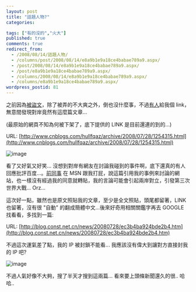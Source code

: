 ```yaml
---
layout: post
title: "話題人物?"
categories:

tags: ["有的沒的","火大"]
published: true
comments: true
redirect_from:
  - /2008/08/14/話題人物/
  - /columns/post/2008/08/14/e8a9b1e9a18ce4babae789a9.aspx/
  - /post/2008/08/14/e8a9b1e9a18ce4babae789a9.aspx/
  - /post/e8a9b1e9a18ce4babae789a9.aspx/
  - /columns/2008/08/14/e8a9b1e9a18ce4babae789a9.aspx/
  - /columns/e8a9b1e9a18ce4babae789a9.aspx/
wordpress_postid: 81
---
```


之前因為[被盜文](http://columns.chicken-house.net/post/e5be88e68ab1e6ad89efbc8ce69cace7ab99e4b88de6ada1e8bf8ee4be86e887aa-e799bee5baa6-(Baiducom)-e79a84e8a8aae5aea2-!!.aspx)，除了被弄的不大爽之外，倒也沒什麼事，不過[有人](http://esserei.chicken-house.net/)給我個 link，無意間發現對岸竟然有這麼篇文章...

(最原始的網頁不知為何被下架了，底下提供的 LINK 是目前還連的到的...)

URL: [http://www.cnblogs.com/hullfqaz/archive/2008/07/28/1254315.html](http://www.cnblogs.com/hullfqaz/archive/2008/07/28/1254315.html)

![image](/wp-content/be-files/WindowsLiveWriter/dc538ed1d5c3_1E4B/image_3.png)

看了又好氣又好笑... 沒想到對岸有網友在討論我碰到的事件啊，底下還真的有人回應批評百度...。[前同事](http://www.wretch.cc/blog/kevinfan0908) 在 MSN 跟我打屁，說這篇引用我的事例來討論的網站，也一樣沒有經過我的同意就轉貼，我的言論可能會引起兩岸對立，引發第三次世界大戰... Orz...

這次好一點，雖然也是原文照貼我的文章，至少是全文照貼，頭尾都留著，LINK 也留著，沒有很 "自動" 的翻成簡體中文...後來好奇用相關關鑑字再去 GOOGLE 找看看，多找到一篇:

URL: [http://blog.const.net.cn/news/20080728/ec3b4ba924bde2b4.htm](http://blog.const.net.cn/news/20080728/ec3b4ba924bde2b4.htm)

不過這次運氣差了點，我的 IP 被封鎖不能看... 我應該沒有偉大到讓對方直接封我的 IP 吧?

![image](/wp-content/be-files/WindowsLiveWriter/dc538ed1d5c3_1E4B/image_6.png)

不過人氣好像不大夠，搜了半天才搜到這兩篇... 看來要上頭條新聞還久的很.. 哈哈..

